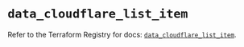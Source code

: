 # `data_cloudflare_list_item`

Refer to the Terraform Registry for docs: [`data_cloudflare_list_item`](https://registry.terraform.io/providers/cloudflare/cloudflare/5.3.0/docs/data-sources/list_item).
